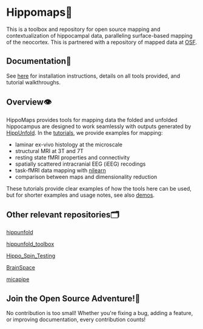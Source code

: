 Hippomaps🍤
=====================================
This is a toolbox and repository for open source mapping and contextualization of hippocampal data, paralleling surface-based mapping of the neocortex. This is partnered with a repository of mapped data at [OSF](https://osf.io/92p34/).


Documentation📝
-------------------------------------

See [here](https://hippomaps.readthedocs.io/en/latest/) for installation instructions, details on all tools provided, and tutorial walkthroughs. 

Overview👁️
-------------------------------------

HippoMaps provides tools for mapping data the folded and unfolded hippocampus are designed to work seamlessly with outputs generated by [HippUnfold](https://github.com/khanlab/hippunfold/). In the [tutorials](https://github.com/jordandekraker/hippomaps/tree/master/tutorials/), we provide examples for mapping:

- laminar ex-vivo histology at the microscale
- structural MRI at 3T and 7T
- resting state fMRI properties and connectivity 
- spatially scattered intracranial EEG (iEEG) recodings
- task-fMRI data mapping with [nilearn](https://nilearn.github.io/stable/)
- comparison between maps and dimensionality reduction

These tutorials provide clear examples of how the tools here can be used, but for shorter examples and usage notes, see also [demos](https://github.com/jordandekraker/hippomaps/tree/master/hippomaps/demos/).

Other relevant repositories🗂️
-------------------------------------

[hippunfold](https://github.com/khanlab/hippunfold/)

[hippunfold_toolbox](https://github.com/jordandekraker/hippunfold_toolbox/)

[Hippo_Spin_Testing](https://github.com/Bradley-Karat/Hippo_Spin_Testing/)

[BrainSpace](https://github.com/MICA-MNI/BrainSpace/)

[micapipe](https://github.com/MICA-MNI/micapipe/)


Join the Open Source Adventure!🚀
-------------------------------------
No contribution is too small! Whether you're fixing a bug, adding a feature, or improving documentation, every contribution counts!  

